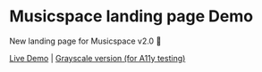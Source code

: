 # Musicspace landing page Demo

New landing page for Musicspace v2.0 🙌

[Live Demo](https://musicspace.ajitpanigrahi.com)
| [Grayscale version (for A11y testing)](https://musicspace.ajitpanigrahi.com/bw)
